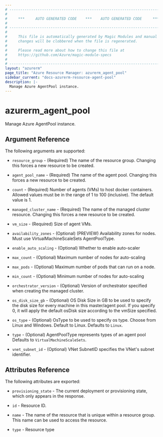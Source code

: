 ```yaml
---
# ----------------------------------------------------------------------------
#
#     ***     AUTO GENERATED CODE    ***    AUTO GENERATED CODE     ***
#
# ----------------------------------------------------------------------------
#
#     This file is automatically generated by Magic Modules and manual
#     changes will be clobbered when the file is regenerated.
#
#     Please read more about how to change this file at
#     https://github.com/Azure/magic-module-specs
#
# ----------------------------------------------------------------------------
layout: "azurerm"
page_title: "Azure Resource Manager: azurerm_agent_pool"
sidebar_current: "docs-azurerm-resource-agent-pool"
description: |-
  Manage Azure AgentPool instance.
---
```


# azurerm_agent_pool

Manage Azure AgentPool instance.


## Argument Reference

The following arguments are supported:

* `resource_group` - (Required) The name of the resource group. Changing this forces a new resource to be created.

* `agent_pool_name` - (Required) The name of the agent pool. Changing this forces a new resource to be created.

* `count` - (Required) Number of agents (VMs) to host docker containers. Allowed values must be in the range of 1 to 100 (inclusive). The default value is 1.

* `managed_cluster_name` - (Required) The name of the managed cluster resource. Changing this forces a new resource to be created.

* `vm_size` - (Required) Size of agent VMs.

* `availability_zones` - (Optional) (PREVIEW) Availability zones for nodes. Must use VirtualMachineScaleSets AgentPoolType.

* `enable_auto_scaling` - (Optional) Whether to enable auto-scaler

* `max_count` - (Optional) Maximum number of nodes for auto-scaling

* `max_pods` - (Optional) Maximum number of pods that can run on a node.

* `min_count` - (Optional) Minimum number of nodes for auto-scaling

* `orchestrator_version` - (Optional) Version of orchestrator specified when creating the managed cluster.

* `os_disk_size_gb` - (Optional) OS Disk Size in GB to be used to specify the disk size for every machine in this master/agent pool. If you specify 0, it will apply the default osDisk size according to the vmSize specified.

* `os_type` - (Optional) OsType to be used to specify os type. Choose from Linux and Windows. Default to Linux. Defaults to `Linux`.

* `type` - (Optional) AgentPoolType represents types of an agent pool Defaults to `VirtualMachineScaleSets`.

* `vnet_subnet_id` - (Optional) VNet SubnetID specifies the VNet's subnet identifier.

## Attributes Reference

The following attributes are exported:

* `provisioning_state` - The current deployment or provisioning state, which only appears in the response.

* `id` - Resource ID.

* `name` - The name of the resource that is unique within a resource group. This name can be used to access the resource.

* `type` - Resource type
